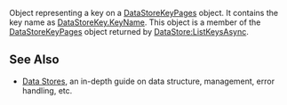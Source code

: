 Object representing a key on a [DataStoreKeyPages](https://developer.roblox.com/en-us/api-reference/class/DataStoreKeyPages) object. It contains the key name as [DataStoreKey.KeyName](https://developer.roblox.com/en-us/api-reference/property/DataStoreKey/KeyName). This object is a member of the [DataStoreKeyPages](https://developer.roblox.com/en-us/api-reference/class/DataStoreKeyPages) object returned by [DataStore:ListKeysAsync](https://developer.roblox.com/en-us/api-reference/function/DataStore/ListKeysAsync).

See Also
--------

*   [Data Stores](https://developer.roblox.com/en-us/articles/Data-store), an in-depth guide on data structure, management, error handling, etc.